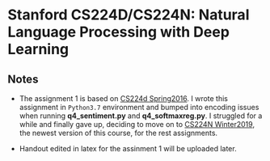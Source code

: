 # Stanford CS224D/CS224N: Natural Language Processing with Deep Learning

Notes
-----
* The assignment 1 is based on [CS224d Spring2016](http://cs224d.stanford.edu/). I wrote this assignment in `Python3.7` environment and bumped into encoding issues when running **q4_sentiment.py** and **q4_softmaxreg.py**. I struggled for a while and finally gave up, deciding to move on to [CS224N Winter2019](http://web.stanford.edu/class/cs224n/), the newest version of this course, for the rest assignments.

* Handout edited in latex for the assinment 1 will be uploaded later. 
